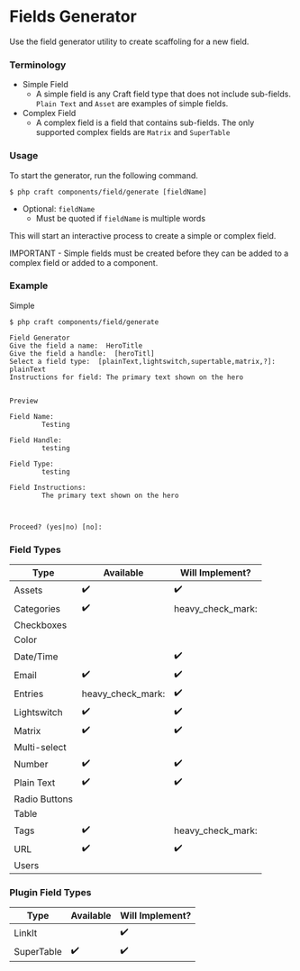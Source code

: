 # Fields Generator
Use the field generator utility to create scaffoling for a new field.

### Terminology

* Simple Field
  * A simple field is any Craft field type that does not include sub-fields. `Plain Text` and `Asset` are examples of simple fields.
* Complex Field
  * A complex field is a field that contains sub-fields. The only supported complex fields are `Matrix` and `SuperTable`
  

### Usage
To start the generator, run the following command.
```shell
$ php craft components/field/generate [fieldName]
```
* Optional: `fieldName`
  * Must be quoted if `fieldName` is multiple words

This will start an interactive process to create a simple or complex field.

IMPORTANT - Simple fields must be created before they can be added to a complex field or added to a component.


### Example
Simple
```shell
$ php craft components/field/generate

Field Generator
Give the field a name:  HeroTitle
Give the field a handle:  [heroTitl]
Select a field type:  [plainText,lightswitch,supertable,matrix,?]: plainText
Instructions for field: The primary text shown on the hero


Preview

Field Name:
        Testing

Field Handle:
        testing

Field Type:
        testing

Field Instructions:
        The primary text shown on the hero



Proceed? (yes|no) [no]:
```

### Field Types
| Type | Available | Will Implement? |
|---|---|---|
| Assets | :heavy_check_mark: | :heavy_check_mark: |
| Categories | :heavy_check_mark: | heavy_check_mark: |
| Checkboxes | | |
| Color | | |
| Date/Time | | :heavy_check_mark: |
| Email | :heavy_check_mark: | :heavy_check_mark: |
| Entries | heavy_check_mark: | :heavy_check_mark: |
| Lightswitch | :heavy_check_mark: | :heavy_check_mark: |
| Matrix | :heavy_check_mark: | :heavy_check_mark: |
| Multi-select | | |
| Number | :heavy_check_mark: | :heavy_check_mark: |
| Plain Text | :heavy_check_mark: | :heavy_check_mark: |
| Radio Buttons | | |
| Table | | |
| Tags | :heavy_check_mark: | heavy_check_mark: |
| URL | :heavy_check_mark: | :heavy_check_mark: |
| Users | | |

### Plugin Field Types
| Type | Available | Will Implement? |
|---|---|---|
| LinkIt | | :heavy_check_mark: |
| SuperTable | :heavy_check_mark: | :heavy_check_mark: |